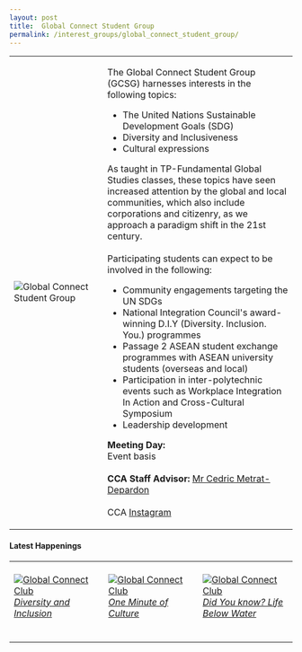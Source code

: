 ```yaml
---
layout: post
title:  Global Connect Student Group
permalink: /interest_groups/global_connect_student_group/
---
```


<div>
    <table>
        <tr>
            <td style="width:33%"><image src="{{site.baseurl}}/images/CCA_global_connect_student_group.jpg" style="display:block;margin-left:auto;margin-right:auto;" alt="Global Connect Student Group"></image></td>
            <td>
                <p>
                    The Global Connect Student Group (GCSG) harnesses interests in the following topics:<br>
                </p>
                    <ul>
                        <li>The United Nations Sustainable Development Goals (SDG)</li>
                        <li>Diversity and Inclusiveness</li>
                        <li>Cultural expressions</li>
                    </ul>
                <p>
                    As taught in TP-Fundamental Global Studies classes, these topics have seen increased attention by the global and local communities, which also include corporations and citizenry, as we approach a paradigm shift in the 21st century.<br>
                    <br>
                    Participating students can expect to be involved in the following:<br>
                </p>
                    <ul>
                        <li>Community engagements targeting the UN SDGs</li>
                        <li>National Integration Council's award-winning D.I.Y (Diversity. Inclusion. You.) programmes</li>
                        <li>Passage 2 ASEAN student exchange programmes with ASEAN university students (overseas and local)</li>
                        <li>Participation in inter-polytechnic events such as Workplace Integration In Action and Cross-Cultural Symposium</li>
                        <li>Leadership development</li>
                    </ul>
                <p>
                    <b>Meeting Day:</b><br>
                    Event basis<br>
                    <br>
                    <b>CCA Staff Advisor:</b> <a href="mailto:metrat@tp.edu.sg">Mr Cedric Metrat-Depardon</a><br>
                    <br>
                    CCA <a href="https://www.instagram.com/TP.GCSG">Instagram</a>
                </p>
            </td>
        </tr>
    </table>
</div>

#### Latest Happenings

<table>
    <tr>
        <td style="width:33%"><br>
            <a href="https://www.instagram.com/p/CGHrhbsntlU/">
                <image src="{{site.baseurl}}/images/CCA_GCC_diy1.png" style="display:block;margin-left:auto;margin-right:auto;" alt="Global Connect Club">
                <h6 style="margin-top:0%">Diversity and Inclusion</h6>
                </image>
            </a>
        </td>
        <td style="width:33%"><br>
            <a href="https://www.instagram.com/p/CGOUw4nHEIU/">
                <image src="{{site.baseurl}}/images/CCA_GCC_philippines.PNG" style="display:block;margin-left:auto;margin-right:auto;" alt="Global Connect Club">
                <h6 style="margin-top:0%">One Minute of Culture</h6>
                </image>
            </a>
        </td>
        <td style="width:33%"><br>
            <a href="https://www.instagram.com/p/CFzfidlnkje/">
                <image src="{{site.baseurl}}/images/CCA_GCC_UNSDG1.PNG" style="display:block;margin-left:auto;margin-right:auto;" alt="Global Connect Club">
                <h6 style="margin-top:0%">Did You know? Life Below Water</h6>    
                </image>
            </a>
        </td>
    </tr>
</table>
